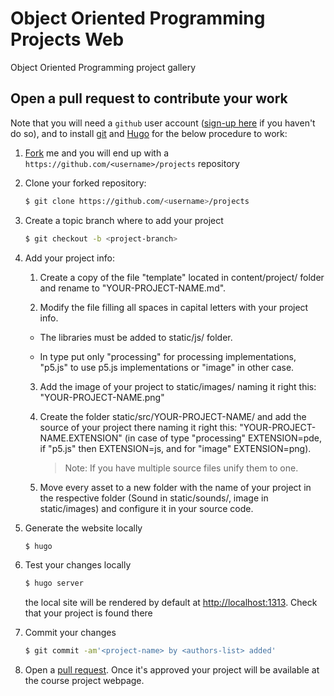 # Object Oriented Programming Projects Web

Object Oriented Programming project gallery

## Open a pull request to contribute your work

Note that you will need a ```github``` user account ([sign-up here](https://github.com/join?source=header-home) if you haven't do so), and to install [git](https://git-scm.com/) and [Hugo](https://gohugo.io/getting-started/installing/) for the below procedure to work:
 
1. [Fork](https://help.github.com/articles/fork-a-repo/) me and you will end up with a ```https://github.com/<username>/projects``` repository

2. Clone your forked repository:

	 ```sh
	 $ git clone https://github.com/<username>/projects
	 ```
 
3. Create a topic branch where to add your project

	 ```sh
	 $ git checkout -b <project-branch>
	 ```

4. Add your project info:

	1. Create a copy of the file "template" located in content/project/ folder and rename to "YOUR-PROJECT-NAME.md".

	2. Modify the file filling all spaces in capital letters with your project info. 

	* The libraries must be added to static/js/ folder.
	
	* In type put only "processing" for processing implementations, "p5.js" to use p5.js implementations or "image" in other case.
	
	3. Add the image of your project to static/images/ naming it right this: "YOUR-PROJECT-NAME.png"
	
	4. Create the folder static/src/YOUR-PROJECT-NAME/ and add the source of your project there naming it right this: "YOUR-PROJECT-NAME.EXTENSION" (in case of type "processing" EXTENSION=pde, if "p5.js" then EXTENSION=js, and for "image" EXTENSION=png). 
	
		> Note: If you have multiple source files unify them to one.
	
	5. Move every asset to a new folder with the name of your project in the respective folder (Sound in static/sounds/, image in static/images) and configure it in your source code.

5. Generate the website locally

	 ```sh
	 $ hugo
	 ```
 
6. Test your changes locally

 	```sh
 	$ hugo server
 	```

	the local site will be rendered by default at [http://localhost:1313](http://localhost:1313). Check that your project is found there

7. Commit your changes 

	 ```sh
	 $ git commit -am'<project-name> by <authors-list> added'
	 ```

8. Open a [pull request](https://help.github.com/articles/creating-a-pull-request/). Once it's approved your project will be available at the course project webpage.

